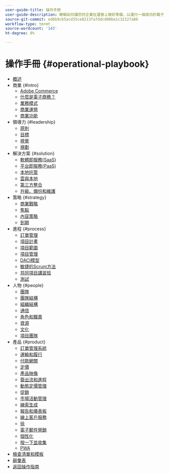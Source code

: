 ```yaml
---
user-guide-title: 操作手冊
user-guide-description: 瞭解如何讓您的企業在運營上做好準備，以運行一個成功的電子商務網站。
source-git-commit: ed6b9cb5acd35ce8213fafddcd00be1c32127a86
workflow-type: tm+mt
source-wordcount: '143'
ht-degree: 0%

---
```



# 操作手冊 {#operational-playbook}

- [概述](overview.md)
- 商業 {#intro}
   - [Adobe Commerce](intro/commerce.md)
   - [什麼是電子商務？](intro/ecommerce.md)
   - [業務模式](intro/business-model.md)
   - [商業運營](intro/operations.md)
   - [商業功能](intro/features.md)
- 領導力 {#leadership}
   - [原則](leadership/principles.md)
   - [目標](leadership/goals.md)
   - [視覺](leadership/vision.md)
   - [規劃](leadership/planning.md)
- 解決方案 {#solution}
   - [軟體即服務(SaaS)](solution/software-service.md)
   - [平台即服務(PaaS)](solution/platform-service.md)
   - [本地托管](solution/on-premises.md)
   - [雲與本地](solution/hosting-comparison.md)
   - [第三方整合](solution/integrations.md)
   - [升級、備份和維護](solution/maintenance.md)
- 策略 {#strategy}
   - [商業戰略](strategy/commerce.md)
   - [焦點](strategy/focus.md)
   - [內容策略](strategy/content.md)
   - [到期](strategy/maturity.md)
- 進程 {#process}
   - [訂單管理](process/order-management.md)
   - [項目計畫](process/project-plan.md)
   - [項目範圍](process/project-scope.md)
   - [項目管理](process/project-management.md)
   - [DACI模型](process/project-management-framework.md)
   - [敏捷的Scrum方法](process/agile-scrum.md)
   - [共同項目講習班](process/project-workshops.md)
   - [測試](process/testing.md)
- 人物 {#people}
   - [團隊](people/teams.md)
   - [團隊結構](people/team-structure.md)
   - [組織結構](people/organizational-structure.md)
   - [通信](people/communication.md)
   - [角色和職責](people/roles-responsibilities.md)
   - [資源](people/resources.md)
   - [文化](people/culture.md)
   - [項目團隊](people/project-teams.md)
- 產品 {#product}
   - [訂單管理系統](product/order-management-systems.md)
   - [運輸和履行](product/shipping-fulfillment.md)
   - [付款網關](product/payment-gateways.md)
   - [定價](product/pricing.md)
   - [產品映像](product/images.md)
   - [簽出流和進程](product/checkout.md)
   - [動態定價管理](product/dynamic-pricing.md)
   - [促銷](product/promotions.md)
   - [市場活動管理](product/campaign-management.md)
   - [線索生成](product/lead-generation.md)
   - [報告和儀表板](product/reporting.md)
   - [線上客戶服務](product/customer-service.md)
   - [徐](product/search-engine-optimization.md)
   - [電子郵件營銷](product/marketing.md)
   - [個性化](product/personalization.md)
   - [按一下並收集](product/click-collect.md)
   - [PWA](product/progressive-web-app.md)
- [檢查清單和模板](checklists-templates/home.md)
- [辭彙表](glossary.md)
- [返回操作指南](https://experienceleague.adobe.com/docs/commerce-operations/operational-guides/home.html)
